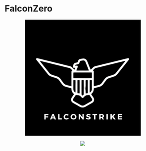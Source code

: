 # FalconZero

<p align="center">
  <img src="../assets/images/FALCONSTRIKE.png">
</p>

<p align="center">
  <img src="../assets/images/offensive-tools-meme.png">
</p>

<br />

<script id="asciicast-xGZ7B6Vn2byMWniewydzQCEco" src="https://asciinema.org/a/xGZ7B6Vn2byMWniewydzQCEco.js" async></script>
